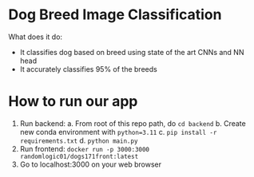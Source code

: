 # Dog Breed Image Classification
What does it do:
* It classifies dog based on breed using state of the art CNNs and NN head
* It accurately classifies 95% of the breeds

# How to run our app
1. Run backend:
   a. From root of this repo path, do `cd backend`
   b. Create new conda environment with `python=3.11`
   c. `pip install -r requirements.txt`
   d. `python main.py`
2. Run frontend: `docker run -p 3000:3000 randomlogic01/dogs171front:latest`
3. Go to localhost:3000 on your web browser
